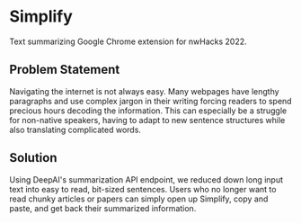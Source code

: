 # Simplify
Text summarizing Google Chrome extension for nwHacks 2022.

## Problem Statement
Navigating the internet is not always easy. Many webpages have lengthy paragraphs and use complex jargon in their writing forcing readers to spend precious hours decoding the information. This can especially be a struggle for non-native speakers, having to adapt to new sentence structures while also translating complicated words.

## Solution
Using DeepAI's summarization API endpoint, we reduced down long input text into easy to read, bit-sized sentences. Users who no longer want to read chunky articles or papers can simply open up Simplify, copy and paste, and get back their summarized information.